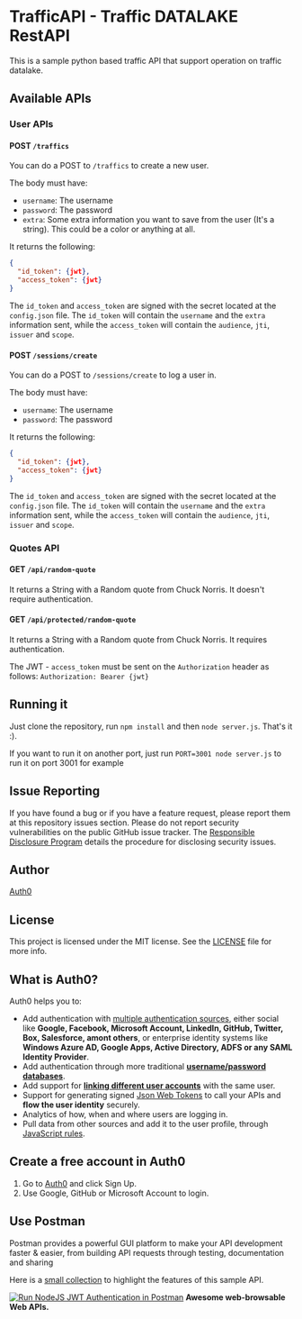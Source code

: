 # TrafficAPI - Traffic DATALAKE  RestAPI

This is a sample python based traffic API that support operation on traffic datalake. 

## Available APIs

### User APIs

#### POST `/traffics`

You can do a POST to `/traffics` to create a new user.

The body must have:

* `username`: The username
* `password`: The password
* `extra`: Some extra information you want to save from the user (It's a string). This could be a color or anything at all.

It returns the following:

```json
{
  "id_token": {jwt},
  "access_token": {jwt}
}
```

The `id_token` and `access_token` are signed with the secret located at the `config.json` file. The `id_token` will contain the `username` and the `extra` information sent, while the `access_token` will contain the `audience`, `jti`, `issuer` and `scope`.

#### POST `/sessions/create`

You can do a POST to `/sessions/create` to log a user in.

The body must have:

* `username`: The username
* `password`: The password

It returns the following:

```json
{
  "id_token": {jwt},
  "access_token": {jwt}
}
```

The `id_token` and `access_token` are signed with the secret located at the `config.json` file. The `id_token` will contain the `username` and the `extra` information sent, while the `access_token` will contain the `audience`, `jti`, `issuer` and `scope`.

### Quotes API

#### GET `/api/random-quote`

It returns a String with a Random quote from Chuck Norris. It doesn't require authentication.

#### GET `/api/protected/random-quote`

It returns a String with a Random quote from Chuck Norris. It requires authentication. 

The JWT - `access_token` must be sent on the `Authorization` header as follows: `Authorization: Bearer {jwt}`

## Running it

Just clone the repository, run `npm install` and then `node server.js`. That's it :).

If you want to run it on another port, just run `PORT=3001 node server.js` to run it on port 3001 for example

## Issue Reporting

If you have found a bug or if you have a feature request, please report them at this repository issues section. Please do not report security vulnerabilities on the public GitHub issue tracker. The [Responsible Disclosure Program](https://auth0.com/whitehat) details the procedure for disclosing security issues.

## Author

[Auth0](https://auth0.com)

## License

This project is licensed under the MIT license. See the [LICENSE](LICENSE) file for more info.
## What is Auth0?

Auth0 helps you to:

* Add authentication with [multiple authentication sources](https://docs.auth0.com/identityproviders), either social like **Google, Facebook, Microsoft Account, LinkedIn, GitHub, Twitter, Box, Salesforce, amont others**, or enterprise identity systems like **Windows Azure AD, Google Apps, Active Directory, ADFS or any SAML Identity Provider**.
* Add authentication through more traditional **[username/password databases](https://docs.auth0.com/mysql-connection-tutorial)**.
* Add support for **[linking different user accounts](https://docs.auth0.com/link-accounts)** with the same user.
* Support for generating signed [Json Web Tokens](https://docs.auth0.com/jwt) to call your APIs and **flow the user identity** securely.
* Analytics of how, when and where users are logging in.
* Pull data from other sources and add it to the user profile, through [JavaScript rules](https://docs.auth0.com/rules).

## Create a free account in Auth0

1. Go to [Auth0](https://auth0.com) and click Sign Up.
2. Use Google, GitHub or Microsoft Account to login.

## Use Postman

Postman provides a powerful GUI platform to make your API development faster & easier, from building API requests through testing, documentation and sharing

Here is a [small collection](https://documenter.getpostman.com/view/3232248/auth0-nodejs-jwt-auth/7LnAi4o) to highlight the features of this sample API.

[![Run NodeJS JWT Authentication in Postman](https://run.pstmn.io/button.svg)](https://app.getpostman.com/run-collection/c57ddc507592c436662c)
**Awesome web-browsable Web APIs.**
